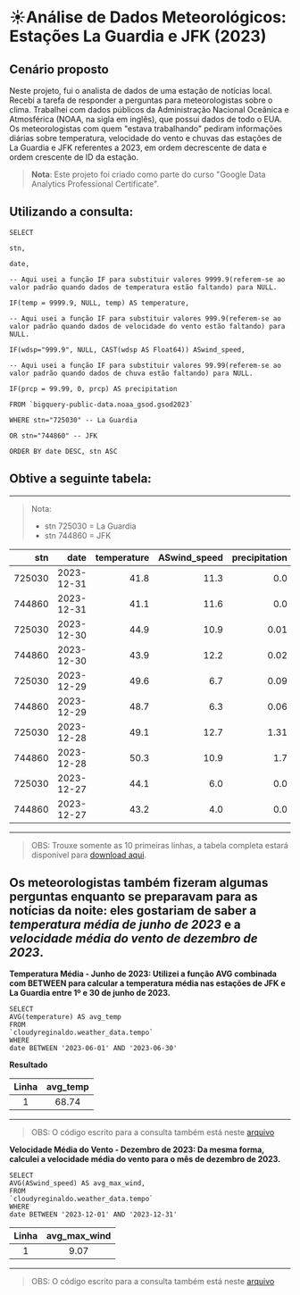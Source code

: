 # ☀️Análise de Dados Meteorológicos: Estações La Guardia e JFK (2023)

## Cenário proposto 

Neste projeto, fui o analista de dados de uma estação de notícias local. Recebi a tarefa de responder a perguntas para meteorologistas sobre o clima. Trabalhei com dados públicos da Administração Nacional Oceânica e Atmosférica (NOAA, na sigla em inglês), que possui dados de todo o EUA. Os meteorologistas com quem "estava trabalhando" pediram informações diárias sobre temperatura, velocidade do vento e chuvas das estações de La Guardia e JFK referentes a 2023, em ordem decrescente de data e ordem crescente de ID da estação.
> **Nota**: Este projeto foi criado como parte do curso "Google Data Analytics Professional Certificate".

## Utilizando a consulta:

``` 
SELECT 

stn,

date,

-- Aqui usei a função IF para substituir valores 9999.9(referem-se ao valor padrão quando dados de temperatura estão faltando) para NULL. 

IF(temp = 9999.9, NULL, temp) AS temperature,

-- Aqui usei a função IF para substituir valores 999.9(referem-se ao valor padrão quando dados de velocidade do vento estão faltando) para NULL. 

IF(wdsp="999.9", NULL, CAST(wdsp AS Float64)) ASwind_speed,

-- Aqui usei a função IF para substituir valores 99.99(referem-se ao valor padrão quando dados de chuva estão faltando) para NULL. 

IF(prcp = 99.99, 0, prcp) AS precipitation 

FROM `bigquery-public-data.noaa_gsod.gsod2023` 

WHERE stn="725030" -- La Guardia

OR stn="744860" -- JFK 

ORDER BY date DESC, stn ASC 
```

 ## Obtive a seguinte tabela:
---
>Nota:
> - stn 725030 = La Guardia
> - stn 744860 = JFK

| stn |date|temperature|ASwind_speed|precipitation|
|----:|---:|----------:|-----------:|------------:|
|725030|2023-12-31|41.8|11.3|0.0|
|744860|2023-12-31|41.1|11.6|0.0|
|725030|2023-12-30|44.9|10.9|0.01|
|744860|2023-12-30|43.9|12.2|0.02|
|725030|2023-12-29|49.6|6.7|0.09|
|744860|2023-12-29|48.7|6.3|0.06|
|725030|2023-12-28|49.1|12.7|1.31|
|744860|2023-12-28|50.3|10.9|1.7|
|725030|2023-12-27|44.1|6.0|0.0|
|744860|2023-12-27|43.2|4.0|0.0|
---
> OBS: Trouxe somente as 10 primeiras linhas, a tabela completa estará disponivel para [download aqui](https://github.com/ReginaldoJuniorr/Analise_de_dados_meteorol-gicos_no_BigQuery/blob/main/resultado_da_consulta.xlsx).

## Os meteorologistas também fizeram algumas perguntas enquanto se preparavam para as notícias da noite: eles gostariam de saber a *temperatura média de junho de 2023* e a *velocidade média do vento de dezembro de 2023*.

**Temperatura Média - Junho de 2023: Utilizei a função AVG combinada com BETWEEN para calcular a temperatura média nas estações de JFK e La Guardia entre 1º e 30 de junho de 2023.**
  
  ```
  SELECT
  AVG(temperature) AS avg_temp
  FROM
  `cloudyreginaldo.weather_data.tempo`
  WHERE
  date BETWEEN '2023-06-01' AND '2023-06-30'
  ```
**Resultado**
  
|Linha  |avg_temp|
|:-----:|:------:|
|1      |68.74   |

---
>OBS: O código escrito para a consulta também está neste [arquivo](https://github.com/ReginaldoJuniorr/Analise_de_dados_meteorol-gicos_no_BigQuery/blob/main/codigo_da_consulta_avg_temp)

**Velocidade Média do Vento - Dezembro de 2023: Da mesma forma, calculei a velocidade média do vento para o mês de dezembro de 2023.**
```
SELECT
AVG(ASwind_speed) AS avg_max_wind,
FROM
`cloudyreginaldo.weather_data.tempo`
WHERE
date BETWEEN '2023-12-01' AND '2023-12-31'
```

|Linha  |avg_max_wind|
|:-----:|:------:|
|1      |9.07   |

---
>OBS: O código escrito para a consulta também está neste [arquivo](https://github.com/ReginaldoJuniorr/Analise_de_dados_meteorol-gicos_no_BigQuery/blob/main/codigo_da_consulta_avg_max_wind)
